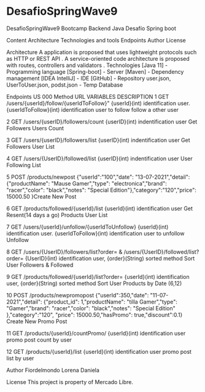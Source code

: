# DesafioSpringWave9
DesafioSpringWave9
Bootcamp Backend Java Desafío Spring boot

Content
Architecture
Technologies and tools
Endpoints
Author
License

Architecture
A application is proposed that uses lightweight protocols such as HTTP or REST API .
A service-oriented code architecture is proposed with routes, controllers and validators .
Technologies
[Java 11] - Programming language
[Spring-boot] - Server
[Maven] - Dependency management
[IDEA IntelliJ] - IDE
[GitHub] - Repository
user.json, UserToUser.json, podst.json - Temp Database

Endpoints
US 000	Method	URL	VARIABLES	DESCRIPTION
1	GET	/users/{userId}/follow/{userIdToFollow}"	{userId}(int) identification user. {userIdToFollow}(int) identification user to follow	follow a other user

2	GET	/users/{userID}/followers/count	{userID}(int) indentification user	Get Followers Users Count

3	GET	/users/{userID}/followers/list	{userID}(int) indentification user	Get Followers User List

4	GET	/users/{UserID}/followed/list	{userID}(int) indentification user	User Following List

5	POST	/products/newpost	  {"userId":"100","date": "13-07-2021","detail": {"productName": "Mause Gamer","type": "electronica","brand": "racer","color": "black","notes": "Special Edition"},"category":"120","price": 15000.50 }Create New Post

6	GET	/products/followed/{userId}/list	{userId}(int) identification user	Get Resent(14 days a go) Products User List

7	GET	/users/{userId}/unfollow/{userIdToUnfollow}	{userId}(int) identification user. {userIdToFollow}(int) identification user to unfollow	Unfollow

8	GET	/users/{UserID}/followers/list?order= & /users/{UserID}/followed/list?order=	{UserID}(int) identification user, {order}(String) sorted method	Sort User Followers & Followed 

9	GET	/products/followed/{userId}/list?order=	{userId}(int) identification user, {order}(String) sorted method	Sort User Products by Date (6,12)

10	POST /products/newpromopost	  {"userId":350,"date": "11-07-2021","detail": {"product_id": 1,"productName": "tilla Gamer","type": "Gamer","brand": "racer","color": "black","notes": "Special Edition" },"category":"120", "price": 15000.50,"hasPromo": true,"discount":0.1}	Create New Promo Post

11	GET	/products/{userId}/countPromo/	{userId}(int) identification user	promo post count by user

12	GET	/products/{userId}/list	{userId}(int) identification user promo post list by user

Author
Fiordelmondo Lorena Daniela

License
This project is property of Mercado Libre.
